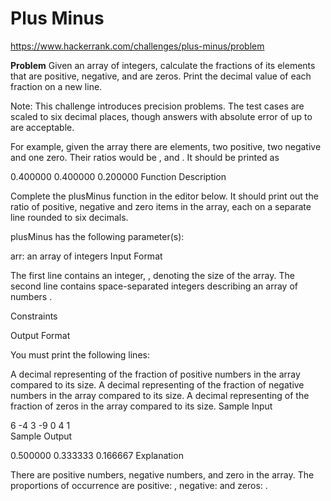 # Plus Minus

https://www.hackerrank.com/challenges/plus-minus/problem

**Problem**
Given an array of integers, calculate the fractions of its elements that are positive, negative, and are zeros. Print the decimal value of each fraction on a new line.

Note: This challenge introduces precision problems. The test cases are scaled to six decimal places, though answers with absolute error of up to  are acceptable.

For example, given the array  there are  elements, two positive, two negative and one zero. Their ratios would be ,  and . It should be printed as

0.400000
0.400000
0.200000
Function Description

Complete the plusMinus function in the editor below. It should print out the ratio of positive, negative and zero items in the array, each on a separate line rounded to six decimals.

plusMinus has the following parameter(s):

arr: an array of integers
Input Format

The first line contains an integer, , denoting the size of the array.
The second line contains  space-separated integers describing an array of numbers .

Constraints



Output Format

You must print the following  lines:

A decimal representing of the fraction of positive numbers in the array compared to its size.
A decimal representing of the fraction of negative numbers in the array compared to its size.
A decimal representing of the fraction of zeros in the array compared to its size.
Sample Input

6
-4 3 -9 0 4 1         
Sample Output

0.500000
0.333333
0.166667
Explanation

There are  positive numbers,  negative numbers, and  zero in the array.
The proportions of occurrence are positive: , negative:  and zeros: .